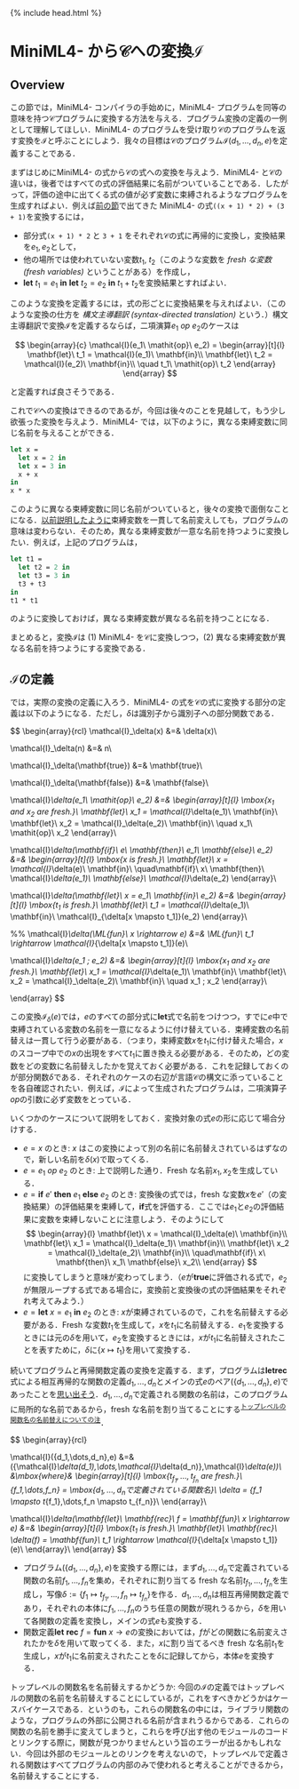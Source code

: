 {% include head.html %}

# MiniML4- から$\mathcal{C}$への変換$\mathcal{I}$

## Overview

この節では，MiniML4- コンパイラの手始めに，MiniML4- プログラムを同等の意味を持つ$\mathcal{C}$プログラムに変換する方法を与える．プログラム変換の定義の一例として理解してほしい．MiniML4- のプログラムを受け取り$\mathcal{C}$のプログラムを返す変換を$\mathcal{I}$と呼ぶことにしよう．我々の目標は$\mathcal{C}$のプログラム$\mathcal{I}({d_1,\dots,d_n},e)$を定義することである．

まずはじめにMiniML4- の式から$\mathcal{C}$の式への変換を与えよう．MiniML4- と$\mathcal{C}$の違いは，後者ではすべての式の評価結果に名前がついていることである．したがって，評価の途中に出てくる式の値が必ず変数に束縛されるようなプログラムを生成すればよい．例えば[前の節](chap05-2.md)で出てきた MiniML4- の式`((x + 1) * 2) + (3 + 1)`を変換するには，

- 部分式`(x + 1) * 2` と `3 + 1` をそれぞれ$\mathcal{C}$の式に再帰的に変換し，変換結果を$e_1,e_2$として，
- 他の場所では使われていない変数$t_1$, $t_2$（このような変数を _fresh な変数 (fresh variables)_ ということがある）を作成し，
- $\mathbf{let}\ t_1 = e_1\ \mathbf{in}\ \mathbf{let}\ t_2 = e_2\ \mathbf{in}\ t_1 + t_2$を変換結果とすればよい．

このような変換を定義するには，式の形ごとに変換結果を与えればよい．（このような変換の仕方を _構文主導翻訳 (syntax-directed translation)_ という．）構文主導翻訳で変換$\mathcal{I}$を定義するならば，二項演算$e_1\ \mathit{op}\ e_2$のケースは

$$
\begin{array}{c}
\mathcal{I}(e_1\ \mathit{op}\ e_2) =
\begin{array}[t]{l}
\mathbf{let}\ t_1 = \mathcal{I}(e_1)\ \mathbf{in}\\
\mathbf{let}\ t_2 = \mathcal{I}(e_2)\ \mathbf{in}\\
\quad t_1\ \mathit{op}\ t_2
\end{array}
\end{array}
$$

と定義すれば良さそうである．

これで$\mathcal{C}$への変換はできるのであるが，今回は後々のことを見越して，もう少し欲張った変換を与えよう．MiniML4- では，以下のように，異なる束縛変数に同じ名前を与えることができる．

```ocaml
let x =
  let x = 2 in
  let x = 3 in
  x + x
in
x * x
```

このように異なる束縛変数に同じ名前がついていると，後々の変換で面倒なことになる．[以前説明したように](https://kuis-isle3sw.github.io/IoPLMaterials/textbook/chap03-4.html#%E6%9D%9F%E7%B8%9B%E5%A4%89%E6%95%B0%E3%81%A8%E8%87%AA%E7%94%B1%E5%A4%89%E6%95%B0%E3%81%AB%E3%81%A4%E3%81%84%E3%81%A6)束縛変数を一貫して名前変えしても，プログラムの意味は変わらない．そのため，異なる束縛変数が一意な名前を持つように変換したい．例えば，上記のプログラムは，

```ocaml
let t1 =
  let t2 = 2 in
  let t3 = 3 in
  t3 + t3
in
t1 * t1
```

のように変換しておけば，異なる束縛変数が異なる名前を持つことになる．

まとめると，変換$\mathcal{I}$は (1) MiniML4- を$\mathcal{C}$に変換しつつ，(2) 異なる束縛変数が異なる名前を持つようにする変換である．

## $\mathcal{I}$の定義

では，実際の変換の定義に入ろう．MiniML4- の式を$\mathcal{C}$の式に変換する部分の定義は以下のようになる．ただし，$\delta$は識別子から識別子への部分関数である．

$$
\begin{array}{rcl}
\mathcal{I}_\delta(x) &=& \delta(x)\\

\mathcal{I}_\delta(n) &=& n\\

\mathcal{I}_\delta(\mathbf{true}) &=& \mathbf{true}\\

\mathcal{I}_\delta(\mathbf{false}) &=& \mathbf{false}\\

\mathcal{I}_\delta(e_1\ \mathit{op}\ e_2) &=&
\begin{array}[t]{l}
\mbox{$x_1$ and $x_2$ are fresh.}\\
\mathbf{let}\ x_1 = \mathcal{I}_\delta(e_1)\ \mathbf{in}\\
\mathbf{let}\ x_2 = \mathcal{I}_\delta(e_2)\ \mathbf{in}\\
\quad x_1\ \mathit{op}\ x_2
\end{array}\\

\mathcal{I}_\delta(\mathbf{if}\ e\ \mathbf{then}\ e_1\ \mathbf{else}\ e_2) &=&
\begin{array}[t]{l}
\mbox{$x$ is fresh.}\\
\mathbf{let}\ x = \mathcal{I}_\delta(e)\ \mathbf{in}\\
\quad\mathbf{if}\ x\ \mathbf{then}\ \mathcal{I}_\delta(e_1)\ \mathbf{else}\ \mathcal{I}_\delta(e_2)
\end{array}\\

\mathcal{I}_\delta(\mathbf{let}\ x = e_1\ \mathbf{in}\ e_2) &=&
\begin{array}[t]{l}
\mbox{$t_1$ is fresh.}\\
\mathbf{let}\ t_1 = \mathcal{I}_\delta(e_1)\ \mathbf{in}\ \mathcal{I}_{\delta[x \mapsto t_1]}(e_2)
\end{array}\\

%% \mathcal{I}_\delta(\ML{fun}\ x \rightarrow e) &=& \ML{fun}\ t_1 \rightarrow \mathcal{I}_{\delta[x \mapsto t_1]}(e)\\

\mathcal{I}_\delta(e_1 \; e_2) &=&
\begin{array}[t]{l}
  \mbox{$x_1$ and $x_2$ are fresh.}\\
  \mathbf{let}\ x_1 = \mathcal{I}_\delta(e_1)\ \mathbf{in}\\
	\mathbf{let}\ x_2 = \mathcal{I}_\delta(e_2)\ \mathbf{in}\\
  \quad x_1 \; x_2
\end{array}\\

\end{array}
$$

この変換$\mathcal{I}_\delta(e)$では，$e$のすべての部分式に$\mathbf{let}$式で名前をつけつつ，すでに$e$中で束縛されている変数の名前を一意になるように付け替えている．束縛変数の名前替えは一貫して行う必要がある．（つまり，束縛変数$x$を$t_1$に付け替えた場合，$x$のスコープ中での$x$の出現をすべて$t_1$に置き換える必要がある．そのため，どの変数をどの変数に名前替えしたかを覚えておく必要がある．これを記録しておくのが部分関数$\delta$である．それぞれのケースの右辺が言語$\mathcal{C}$の構文に添っていることを各自確認されたい．例えば，$\mathcal{I}$によって生成されたプログラムは，二項演算子${\mathit{op}}$の引数に必ず変数をとっている．

いくつかのケースについて説明をしておく．変換対象の式$e$の形に応じて場合分けする．

- $e = x$ のとき: $x$ はこの変換によって別の名前に名前替えされているはずなので，新しい名前を$\delta(x)$で取ってくる．
- $e = e_1\ \mathit{op}\ e_2$ のとき: 上で説明した通り．Fresh な名前$x_1, x_2$を生成している．
- $e = \mathbf{if}\ e'\ \mathbf{then}\ e_1\ \mathbf{else}\ e_2$ のとき: 変換後の式では，fresh な変数$x$を$e'$（の変換結果）の評価結果を束縛して，$\mathbf{if}$式を評価する．ここでは$e_1$と$e_2$の評価結果に変数を束縛しないことに注意しよう．そのようにして
  $$
  \begin{array}{l}
  \mathbf{let}\ x = \mathcal{I}_\delta(e)\ \mathbf{in}\\
  \mathbf{let}\ x_1 = \mathcal{I}_\delta(e_1)\ \mathbf{in}\\
  \mathbf{let}\ x_2 = \mathcal{I}_\delta(e_2)\ \mathbf{in}\\
  \quad\mathbf{if}\ x\ \mathbf{then}\ x_1\ \mathbf{else}\ x_2\\
  \end{array}
  $$
  に変換してしまうと意味が変わってしまう．（$e$が$\mathbf{true}$に評価される式で，$e_2$が無限ループする式である場合に，変換前と変換後の式の評価結果をそれぞれ考えてみよう．）
- $e = \mathbf{let}\ x = e_1\ \mathbf{in}\ e_2$ のとき: $x$が束縛されているので，これを名前替えする必要がある．Fresh な変数$t_1$を生成して，$x$を$t_1$に名前替えする．$e_1$を変換するときには元の$\delta$を用いて，$e_2$を変換するときには，$x$が$t_1$に名前替えされたことを表すために，$\delta$に$\{x \mapsto t_1\}$を用いて変換する．

続いてプログラムと再帰関数定義の変換を定義する．まず，プログラムは$\mathbf{let rec}$式による相互再帰的な関数の定義$d_1,\dots,d_n$とメインの式$e$のペア$(\{d_1,\dots,d_n\},e)$であったことを[思い出そう](https://kuis-isle3sw.github.io/IoPLMaterials/textbook/chap05-2.html#%E3%82%BD%E3%83%BC%E3%82%B9%E8%A8%80%E8%AA%9E-miniml4-)．$d_1,\dots,d_n$で定義される関数の名前は，このプログラムに局所的な名前であるから，fresh な名前を割り当てることにする<sup>[トップレベルの関数名の名前替えについての注](#toplevelfun)</sup>．

$$
\begin{array}{rcl}

\mathcal{I}(\{d_1,\dots,d_n\},e) &=& (\{\mathcal{I}_\delta(d_1),\dots,\mathcal{I}_\delta(d_n)\},\mathcal{I}_\delta(e))\\
  &\mbox{where}&
    \begin{array}[t]{l}
      \mbox{$t_{f_1},\dots,t_{f_n}$ are fresh.}\\
      \{f_1,\dots,f_n\} = \mbox{$d_1,\dots,d_n$で定義されている関数名}\\
      \delta = \{f_1 \mapsto t_{f_1},\dots,f_n \mapsto t_{f_n}\}\\
    \end{array}\\

\mathcal{I}_\delta(\mathbf{let}\ \mathbf{rec}\ f = \mathbf{fun}\ x \rightarrow e) &=&
  \begin{array}[t]{l}
    \mbox{$t_1$ is fresh.}\\
    \mathbf{let}\ \mathbf{rec}\ \delta(f) = \mathbf{fun}\ t_1 \rightarrow \mathcal{I}_{\delta[x \mapsto t_1]}(e)\\
  \end{array}\\
\end{array}
$$

- プログラム$(\{d_1,\dots,d_n\},e)$を変換する際には，まず$d_1,\dots,d_n$で定義されている関数の名前$f_1,\dots,f_n$を集め，それぞれに割り当てる fresh な名前$t_{f_1},\dots,t_{f_n}$を生成し，写像$\delta := \{f_1 \mapsto t_{f_1},\dots,f_n \mapsto t_{f_n}\}$を作る．$d_1,\dots,d_n$は相互再帰関数定義であり，それぞれの本体に$f_1,\dots,f_n$のうち任意の関数が現れうるから，$\delta$を用いて各関数の定義を変換し，メインの式$e$も変換する．
- 関数定義$\mathbf{let}\ \mathbf{rec}\ f = \mathbf{fun}\ x \rightarrow e$の変換においては，$f$がどの関数に名前変えされたかを$\delta$を用いて取ってくる．また，$x$に割り当てるべき fresh な名前$t_1$を生成し，$x$が$t_1$に名前変えされたことを$\delta$に記録してから，本体$e$を変換する．

<a name="toplevelfun">トップレベルの関数名を名前替えするかどうか</a>: 今回の$\mathcal{I}$の定義ではトップレベルの関数の名前を名前替えすることにしているが，これをすべきかどうかはケースバイケースである．というのも，これらの関数名の中には，ライブラリ関数のような，プログラムの外部に公開される名前が含まれうるからである．これらの関数の名前を勝手に変えてしまうと，これらを呼び出す他のモジュールのコードとリンクする際に，関数が見つかりませんという旨のエラーが出るかもしれない．今回は外部のモジュールとのリンクを考えないので，トップレベルで定義される関数はすべてプログラムの内部のみで使われると考えることができるから，名前替えすることにする．
